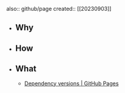 also:: github/page
created:: [[20230903]]

- ## Why
- ## How
- ## What
  - [Dependency versions | GitHub Pages](https://pages.github.com/versions/)